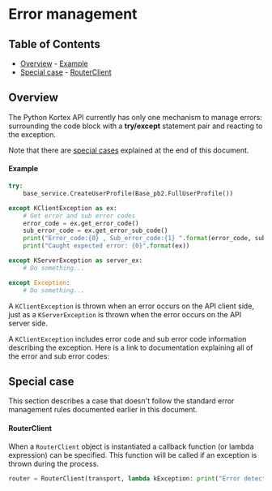 <!--
* KINOVA (R) KORTEX (TM)
*
* Copyright (c) 2019 Kinova inc. All rights reserved.
*
* This software may be modified and distributed
* under the terms of the BSD 3-Clause license.
*
* Refer to the LICENSE file for details.
*
-->

<h1>Error management</h1>

<h2>Table of Contents</h2>

<!-- TOC -->

- [Overview](#overview)
		- [Example](#example)
- [Special case](#special-case)
		- [RouterClient](#routerclient)

<!-- /TOC -->

<a id="markdown-overview" name="overview"></a>
## Overview
The Python Kortex API currently has only one mechanism to manage errors: surrounding the code block with a **try/except** statement pair and reacting to the exception.


Note that there are [special cases](#special-cases) explained at the end of this document.

<a id="markdown-exception-example" name="exception-example"></a>
#### Example

```python
try:
	base_service.CreateUserProfile(Base_pb2.FullUserProfile())

except KClientException as ex:
	# Get error and sub error codes
	error_code = ex.get_error_code()
	sub_error_code = ex.get_error_sub_code()
	print("Error_code:{0} , Sub_error_code:{1} ".format(error_code, sub_error_code))
	print("Caught expected error: {0}".format(ex))

except KServerException as server_ex:
	# Do something...

except Exception:
	# Do something...
```
A `KClientException` is thrown when an error occurs on the API client side, just as a `KServerException` is thrown when the error occurs on the API server side.

A `KClientException` includes error code and sub error code information describing the exception. Here is a link to documentation explaining all of the error and sub error codes:


<a id="markdown-special-cases" name="special-cases"></a>
## Special case
This section describes a case that doesn't follow the standard error management rules documented earlier in this document.

<a id="markdown-special-router-client" name="special-router-client"></a>
#### RouterClient
When a `RouterClient` object is instantiated a callback function (or lambda expression) can be specified. This function will be called if an exception is thrown during the process.
```python
router = RouterClient(transport, lambda kException: print("Error detected: {}".format(kException)))
```
